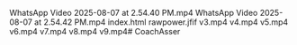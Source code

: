 
WhatsApp Video 2025-08-07 at 2.54.40 PM.mp4
WhatsApp Video 2025-08-07 at 2.54.42 PM.mp4
index.html
rawpower.jfif
v3.mp4
v4.mp4
v5.mp4
v6.mp4
v7.mp4
v8.mp4
v9.mp4# CoachAsser
